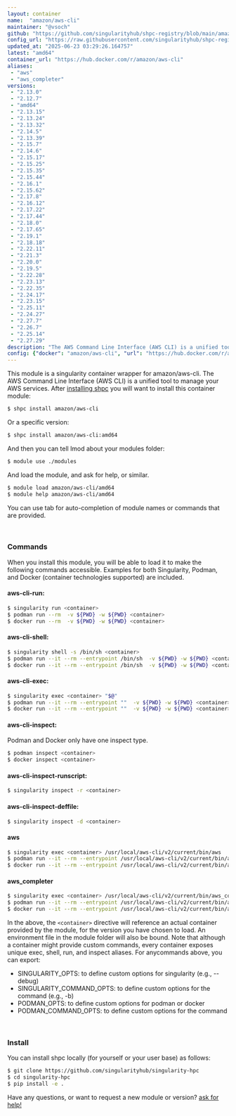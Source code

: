 ```yaml
---
layout: container
name:  "amazon/aws-cli"
maintainer: "@vsoch"
github: "https://github.com/singularityhub/shpc-registry/blob/main/amazon/aws-cli/container.yaml"
config_url: "https://raw.githubusercontent.com/singularityhub/shpc-registry/main/amazon/aws-cli/container.yaml"
updated_at: "2025-06-23 03:29:26.164757"
latest: "amd64"
container_url: "https://hub.docker.com/r/amazon/aws-cli"
aliases:
 - "aws"
 - "aws_completer"
versions:
 - "2.13.0"
 - "2.12.7"
 - "amd64"
 - "2.13.15"
 - "2.13.24"
 - "2.13.32"
 - "2.14.5"
 - "2.13.39"
 - "2.15.7"
 - "2.14.6"
 - "2.15.17"
 - "2.15.25"
 - "2.15.35"
 - "2.15.44"
 - "2.16.1"
 - "2.15.62"
 - "2.17.8"
 - "2.16.12"
 - "2.17.22"
 - "2.17.44"
 - "2.18.0"
 - "2.17.65"
 - "2.19.1"
 - "2.18.18"
 - "2.22.11"
 - "2.21.3"
 - "2.20.0"
 - "2.19.5"
 - "2.22.28"
 - "2.23.13"
 - "2.22.35"
 - "2.24.17"
 - "2.23.15"
 - "2.25.11"
 - "2.24.27"
 - "2.27.7"
 - "2.26.7"
 - "2.25.14"
 - "2.27.29"
description: "The AWS Command Line Interface (AWS CLI) is a unified tool to manage your AWS services."
config: {"docker": "amazon/aws-cli", "url": "https://hub.docker.com/r/amazon/aws-cli", "maintainer": "@sarahbeecroft", "description": "The AWS Command Line Interface (AWS CLI) is a unified tool to manage your AWS services.", "latest": {"amd64": "sha256:dd2dde8cc0bf226da8865b80160aae28d8c838b43944d9a2f69ce8f06cdd963b"}, "tags": {"2.13.0": "sha256:7590866b360c488028f018e120da4394c799de08a8d8c1b09570cf720867bed5", "2.12.7": "sha256:93c39fb5fcf7b8269a7f1e3ee342f446f4c463abdbe924c79f4de2f959a03b3b", "amd64": "sha256:dd2dde8cc0bf226da8865b80160aae28d8c838b43944d9a2f69ce8f06cdd963b", "2.13.15": "sha256:ac2c7d3827a8fef1024357ada9c6ccd8d0ce098a85cffd6803a52bb8cb4842ed", "2.13.24": "sha256:e6ea5be1036e5f490fd4cd49cf0f7081eaf401a8dd978c524c28666b60a8c1b2", "2.13.32": "sha256:c59ac67975129e96448601b92d5a890cdfdaff0f175a3e4eb9cfa32b3995dca6", "2.14.5": "sha256:8da8ae14cd7b6ea8a90d352736bb5dbde1be4bb408b67877f8f4f0e02c3e13e3", "2.13.39": "sha256:4fe0a87257ba17fc214ed9b3f3456ecf5cb6b040d8873944908f9b020ca2e58c", "2.15.7": "sha256:07cc353f732a986c45ee0a8082c56442ade50b114f668df6af97b1b156916e5a", "2.14.6": "sha256:7a3f926997cfafa1cf737d5250a1b9040ffc902a632516f0e6a80c7828495482", "2.15.17": "sha256:a0c252c1822e1e484dcb4025ac4a6f765007b7b4ea57db1f09ada597e093df5c", "2.15.25": "sha256:16c5a4e1022a04208561d571b36615fe207e56c725b0d83f60b63729783f4415", "2.15.35": "sha256:9d1582256677c240d1f735b4ff4cc407c0596dccffa713fc405186794fab8139", "2.15.44": "sha256:1ace13eeb6eb414b1196811e59122b4705bd196479d29a80529ea4c837fce9ad", "2.16.1": "sha256:4da43fad4f528f45a63a8bce054bbc39cd417be9fb397cfd0535f16ccd6c1a8c", "2.15.62": "sha256:2cf6c1ad8ebfe2010c36bc2acb16217a2b2e6e5aabc474b6a2027bd885d93ea1", "2.17.8": "sha256:8b7517a6519843174c8759666ce3abd112e7b7a711c58ca9b164216100737f9f", "2.16.12": "sha256:0d9ab2b67b11a1958fa731459e37e9cd0f99457e24a1a2a972b7b163fc41901c", "2.17.22": "sha256:d384a7fb1e23d15d757fcdbfc188c7e4c2e0dae767713170505bdb57ca421510", "2.17.44": "sha256:f2094b8092475b7dae06fbec228bcd25ad24206f5b4fdce5b81bfe2a4b381892", "2.18.0": "sha256:34ee73bf22c6b60bca156cd73e5dd486622ff994361c2ce7fe0410b24ec5540d", "2.17.65": "sha256:0b87fc99cea4a0ea8512b80a297264af7685414f3b6c8c385b57d7fc817b67c7", "2.19.1": "sha256:1451c8c3ffacafd52fca9535788664a936cf04bed7612e51bf059c787724ef79", "2.18.18": "sha256:b572505e888bf8137462685093e0737ac1dfed96ba2f9bb823d3fed891c1b5b9", "2.22.11": "sha256:9db678721c06164545924d0b25c295dbe1fa7d5878c97a384e35cf3d116f58ea", "2.21.3": "sha256:4e21f3718db4e6d32bf822df862cab702409a44c250f91f4a389da8d1735b769", "2.20.0": "sha256:53e6a799e53c5b54e3809b7b02fc4b69ad8f30420c78b10b7bcf0573cab23a89", "2.19.5": "sha256:e6314637edba91c533fe1615d2d5302066944630a81b63df6c10657ac6b993ff", "2.22.28": "sha256:7d4b8eec7060e4fb5c19109b5f7ee770d5abe3e3b23b35378be8e27321a90fd0", "2.23.13": "sha256:482b05dea6c05081c83a0144df6bf218188985dcacaf10a1021f606d286b9605", "2.22.35": "sha256:6977c83ae3dc99f28fcf8276b9ea5eec33833cd5be40574b34112e98113ec7a2", "2.24.17": "sha256:36f83318804066016fd3f734b80864d8a13c84f3af8cde1a5475f018e8c62ec9", "2.23.15": "sha256:91d0dc6cd4caaa93e192292ec95eb5deb5e7642926370ac99b4fad4df9a84451", "2.25.11": "sha256:7a4bf3e634eb95ea476c5baacde1790a41cf9ae5a73572ed1edfa6bd93c57fd4", "2.24.27": "sha256:d6a87ef206b1f6c1038dd583855c2af0c458246605e99a1c2493c98b04e1f0ba", "2.27.7": "sha256:a1b3add863c74fedfda2823785a4e1b37b4eda2f255835dbd35bc05b2335737f", "2.26.7": "sha256:94d18667c5adc2299bb04a33ffa04de92f9fd0d52919147507f6bfeef395b213", "2.25.14": "sha256:e58a72abb294dd9a677b2b75d19df5f4b049ff8b243cc86dc08504a4997ca9c4", "2.27.29": "sha256:e5311a08bb80b6229bcdb2d4dca35cb0bce0566e3e346ef7e8b345828c6b3b0b"}, "aliases": {"aws": "/usr/local/aws-cli/v2/current/bin/aws", "aws_completer": "/usr/local/aws-cli/v2/current/bin/aws_completer"}, "features": {"home": true}}
---
```


This module is a singularity container wrapper for amazon/aws-cli.
The AWS Command Line Interface (AWS CLI) is a unified tool to manage your AWS services.
After [installing shpc](#install) you will want to install this container module:


```bash
$ shpc install amazon/aws-cli
```

Or a specific version:

```bash
$ shpc install amazon/aws-cli:amd64
```

And then you can tell lmod about your modules folder:

```bash
$ module use ./modules
```

And load the module, and ask for help, or similar.

```bash
$ module load amazon/aws-cli/amd64
$ module help amazon/aws-cli/amd64
```

You can use tab for auto-completion of module names or commands that are provided.

<br>

### Commands

When you install this module, you will be able to load it to make the following commands accessible.
Examples for both Singularity, Podman, and Docker (container technologies supported) are included.

#### aws-cli-run:

```bash
$ singularity run <container>
$ podman run --rm  -v ${PWD} -w ${PWD} <container>
$ docker run --rm  -v ${PWD} -w ${PWD} <container>
```

#### aws-cli-shell:

```bash
$ singularity shell -s /bin/sh <container>
$ podman run --it --rm --entrypoint /bin/sh  -v ${PWD} -w ${PWD} <container>
$ docker run --it --rm --entrypoint /bin/sh  -v ${PWD} -w ${PWD} <container>
```

#### aws-cli-exec:

```bash
$ singularity exec <container> "$@"
$ podman run --it --rm --entrypoint ""  -v ${PWD} -w ${PWD} <container> "$@"
$ docker run --it --rm --entrypoint ""  -v ${PWD} -w ${PWD} <container> "$@"
```

#### aws-cli-inspect:

Podman and Docker only have one inspect type.

```bash
$ podman inspect <container>
$ docker inspect <container>
```

#### aws-cli-inspect-runscript:

```bash
$ singularity inspect -r <container>
```

#### aws-cli-inspect-deffile:

```bash
$ singularity inspect -d <container>
```


#### aws

```bash
$ singularity exec <container> /usr/local/aws-cli/v2/current/bin/aws
$ podman run --it --rm --entrypoint /usr/local/aws-cli/v2/current/bin/aws   -v ${PWD} -w ${PWD} <container> -c " $@"
$ docker run --it --rm --entrypoint /usr/local/aws-cli/v2/current/bin/aws   -v ${PWD} -w ${PWD} <container> -c " $@"
```


#### aws_completer

```bash
$ singularity exec <container> /usr/local/aws-cli/v2/current/bin/aws_completer
$ podman run --it --rm --entrypoint /usr/local/aws-cli/v2/current/bin/aws_completer   -v ${PWD} -w ${PWD} <container> -c " $@"
$ docker run --it --rm --entrypoint /usr/local/aws-cli/v2/current/bin/aws_completer   -v ${PWD} -w ${PWD} <container> -c " $@"
```



In the above, the `<container>` directive will reference an actual container provided
by the module, for the version you have chosen to load. An environment file in the
module folder will also be bound. Note that although a container
might provide custom commands, every container exposes unique exec, shell, run, and
inspect aliases. For anycommands above, you can export:

 - SINGULARITY_OPTS: to define custom options for singularity (e.g., --debug)
 - SINGULARITY_COMMAND_OPTS: to define custom options for the command (e.g., -b)
 - PODMAN_OPTS: to define custom options for podman or docker
 - PODMAN_COMMAND_OPTS: to define custom options for the command

<br>

### Install

You can install shpc locally (for yourself or your user base) as follows:

```bash
$ git clone https://github.com/singularityhub/singularity-hpc
$ cd singularity-hpc
$ pip install -e .
```

Have any questions, or want to request a new module or version? [ask for help!](https://github.com/singularityhub/singularity-hpc/issues)